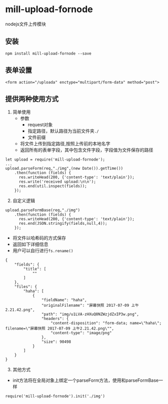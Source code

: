 # mill-upload-fornode
nodejs文件上传模块

## 安装

```
npm install mill-upload-fornode --save

```
## 表单设置

```
<form action="/uploada" enctype="multipart/form-data" method="post">
```

## 提供两种使用方式

1. 简单使用
	- 参数
		- request对象
		- 指定路径，默认路径为当前文件夹`./`
		- 文件前缀
	- 将文件上传到指定路径,按照上传前的本地名字
	- 返回所有的表单字段，其中包含文件字段，字段值为文件保存的路径

```
let upload = require('mill-upload-fornode');
...
upload.parseForm(req,"./img",(new Date()).getTime())
	.then(function (fields) {
      res.writeHead(200, {'content-type': 'text/plain'});
      res.write('received upload:\n\n');
      res.end(util.inspect(fields));
	});
```

2. 自定义逻辑

```
upload.parseFormBase(req,"./img")
	.then(function (fields) {
      res.writeHead(200, {'content-type': 'text/plain'});
      res.end(JSON.stringify(fields,null,4));
	});

```
- 将文件以哈希码的方式保存
- 返回如下详细信息
- 用户可以自行进行`fs.rename()`
```
{
    "fields": {
        "title": [
            ""
        ]
    },
    "files": {
        "haha": [
            {
                "fieldName": "haha",
                "originalFilename": "屏幕快照 2017-07-09 上午2.21.42.png",
                "path": "img/u1LVA-zHXuQ0NZWzjdZxIP3w.png",
                "headers": {
                    "content-disposition": "form-data; name=\"haha\"; filename=\"屏幕快照 2017-07-09 上午2.21.42.png\"",
                    "content-type": "image/png"
                },
                "size": 90498
            }
        ]
    }
}
```

3. 其他方式
- init方法将在全局对象上绑定一个parseForm方法，使用和parseFormBase一样
```
require('mill-upload-fornode').init('./img')
```
